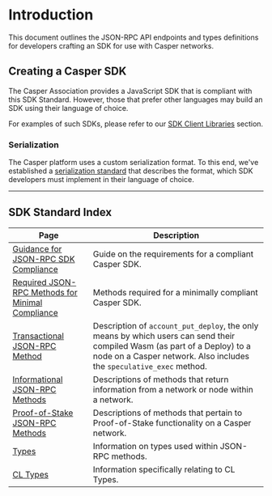 # Introduction

This document outlines the JSON-RPC API endpoints and types definitions for developers crafting an SDK for use with Casper networks.

## Creating a Casper SDK

The Casper Association provides a JavaScript SDK that is compliant with this SDK Standard. However, those that prefer other languages may build an SDK using their language of choice.

For examples of such SDKs, please refer to our [SDK Client Libraries](../building-dapps/sdk/index.md) section.

### Serialization

The Casper platform uses a custom serialization format. To this end, we've established a [serialization standard](../../design/serialization-standard.md) that describes the format, which SDK developers must implement in their language of choice.

-------

## SDK Standard Index

|Page|Description|
|----|-----------|
|[Guidance for JSON-RPC SDK Compliance](./guidance.md)|Guide on the requirements for a compliant Casper SDK.|
|[Required JSON-RPC Methods for Minimal Compliance](./json-rpc-minimal.md)|Methods required for a minimally compliant Casper SDK.|
|[Transactional JSON-RPC Method](./json-rpc-transactional.md)|Description of `account_put_deploy`, the only means by which users can send their compiled Wasm (as part of a Deploy) to a node on a Casper network. Also includes the `speculative_exec` method.|
|[Informational JSON-RPC Methods](./json-rpc-informational.md)|Descriptions of methods that return information from a network or node within a network.|
|[Proof-of-Stake JSON-RPC Methods](./json-rpc-pos.md)|Descriptions of methods that pertain to Proof-of-Stake functionality on a Casper network.|
|[Types](./types_chain.md)|Information on types used within JSON-RPC methods.|
|[CL Types](./types_cl.md)|Information specifically relating to CL Types.|
